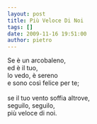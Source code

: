 ```yaml
---
layout: post
title: Più Veloce Di Noi
tags: []
date: 2009-11-16 19:51:00
author: pietro
---
```

Se è un arcobaleno,<br/>ed è il tuo,<br/>lo vedo, è sereno<br/>e sono così felice per te;<br/><br/>se il tuo vento soffia altrove,<br/>seguilo, seguilo,<br/>più veloce di noi.
